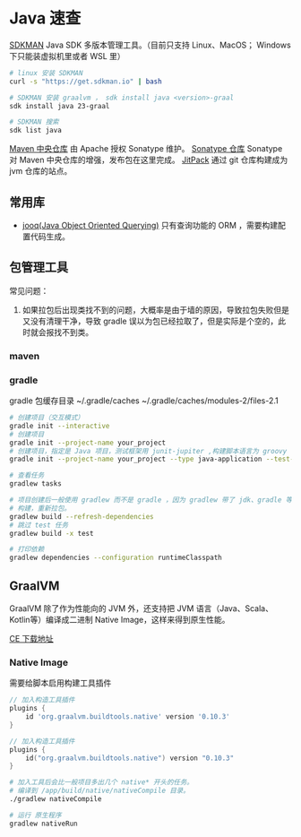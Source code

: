 # Java 速查

[SDKMAN](https://sdkman.io/) Java SDK 多版本管理工具。（目前只支持 Linux、MacOS； Windows 下只能装虚拟机里或者 WSL 里）

```bash
# linux 安装 SDKMAN
curl -s "https://get.sdkman.io" | bash

# SDKMAN 安装 graalvm ， sdk install java <version>-graal
sdk install java 23-graal

# SDKMAN 搜索
sdk list java
```

[Maven 中央仓库](https://search.maven.org/) 由 Apache 授权 Sonatype 维护。
[Sonatype 仓库](https://central.sonatype.com/) Sonatype 对 Maven 中央仓库的增强，发布包在这里完成。
[JitPack](https://jitpack.io/) 通过 git 仓库构建成为 jvm 仓库的站点。

## 常用库

- [jooq(Java Object Oriented Querying)](https://github.com/jOOQ/jOOQ) 只有查询功能的 ORM ，需要构建配置代码生成。

## 包管理工具

常见问题：

1. 如果拉包后出现类找不到的问题，大概率是由于墙的原因，导致拉包失败但是又没有清理干净，导致 gradle 误以为包已经拉取了，但是实际是个空的，此时就会报找不到类。


### maven

### gradle

gradle 包缓存目录 ~/.gradle/caches
~/.gradle/caches/modules-2/files-2.1

```bash
# 创建项目（交互模式）
gradle init --interactive
# 创建项目
gradle init --project-name your_project
# 创建项目，指定是 Java 项目，测试框架用 junit-jupiter ,构建脚本语言为 groovy
gradle init --project-name your_project --type java-application --test-framework junit-jupiter --dsl groovy
```

```bash
# 查看任务
gradlew tasks

# 项目创建后一般使用 gradlew 而不是 gradle ，因为 gradlew 带了 jdk、gradle 等的版本，确保项目的部署版本不会错。
# 构建，重新拉包。
gradlew build --refresh-dependencies
# 跳过 test 任务
gradlew build -x test

# 打印依赖
gradlew dependencies --configuration runtimeClasspath
```

## GraalVM

GraalVM 除了作为性能向的 JVM 外，还支持把 JVM 语言（Java、Scala、Kotlin等）编译成二进制 Native Image，这样来得到原生性能。

[CE 下载地址](https://github.com/graalvm/graalvm-ce-builds)

### Native Image

需要给脚本启用构建工具插件

```groovy
// 加入构造工具插件
plugins {
    id 'org.graalvm.buildtools.native' version '0.10.3'
}
```

```kotlin
// 加入构造工具插件
plugins {
    id("org.graalvm.buildtools.native") version "0.10.3"
}
```

```bash
# 加入工具后会比一般项目多出几个 native* 开头的任务。
# 编译到 /app/build/native/nativeCompile 目录。
./gradlew nativeCompile

# 运行 原生程序
gradlew nativeRun
```